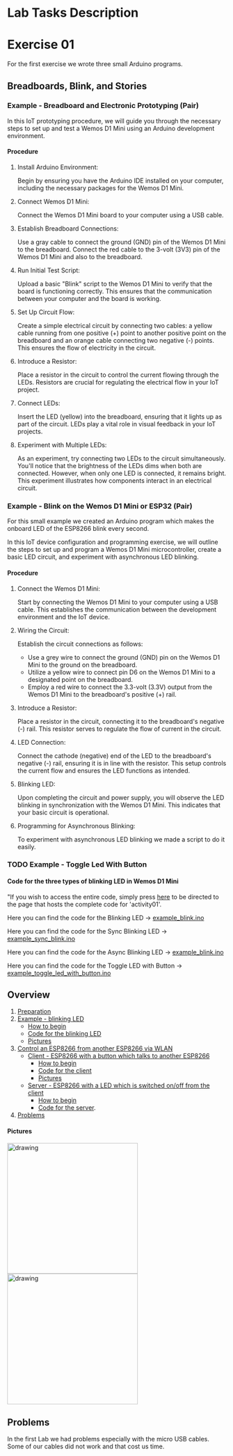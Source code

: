 # Lab Tasks Description

# Exercise 01

For the first exercise we wrote three small Arduino programs.

## Breadboards, Blink, and Stories

### Example - Breadboard and Electronic Prototyping (Pair)

In this IoT prototyping procedure, we will guide you through the necessary steps to set up and test a Wemos D1 Mini using an Arduino development environment.

#### Procedure

1. Install Arduino Environment:

	Begin by ensuring you have the Arduino IDE installed on your computer, including the necessary packages for the Wemos D1 Mini.

2. Connect Wemos D1 Mini:

	Connect the Wemos D1 Mini board to your computer using a USB cable.

3. Establish Breadboard Connections:

	Use a gray cable to connect the ground (GND) pin of the Wemos D1 Mini to the breadboard. Connect the red cable to the 3-volt (3V3) pin of the Wemos D1 Mini and also to the breadboard.

4. Run Initial Test Script:

	Upload a basic "Blink" script to the Wemos D1 Mini to verify that the board is functioning correctly. This ensures that the communication between your computer and the board is working.

5. Set Up Circuit Flow:

	Create a simple electrical circuit by connecting two cables: a yellow cable running from one positive (+) point to another positive point on the breadboard and an orange cable connecting two negative (-) points. This ensures the flow of electricity in the circuit.

6. Introduce a Resistor:

	Place a resistor in the circuit to control the current flowing through the LEDs. Resistors are crucial for regulating the electrical flow in your IoT project.

7. Connect LEDs:

	Insert the LED (yellow) into the breadboard, ensuring that it lights up as part of the circuit. LEDs play a vital role in visual feedback in your IoT projects.

8. Experiment with Multiple LEDs:

	As an experiment, try connecting two LEDs to the circuit simultaneously. You'll notice that the brightness of the LEDs dims when both are connected. However, when only one LED is connected, it remains bright. This experiment illustrates how components interact in an electrical circuit.

### Example - Blink on the Wemos D1 Mini or ESP32 (Pair)
For this small example we created an Arduino program which makes the onboard LED of the ESP8266 blink every second.


In this IoT device configuration and programming exercise, we will outline the steps to set up and program a Wemos D1 Mini microcontroller, create a basic LED circuit, and experiment with asynchronous LED blinking.

#### Procedure

1. Connect the Wemos D1 Mini:

	Start by connecting the Wemos D1 Mini to your computer using a USB cable. This establishes the communication between the development environment and the IoT device.

2. Wiring the Circuit:

	Establish the circuit connections as follows:
   * Use a grey wire to connect the ground (GND) pin on the Wemos D1 Mini to the ground on the breadboard.
   * Utilize a yellow wire to connect pin D6 on the Wemos D1 Mini to a designated point on the breadboard.
   * Employ a red wire to connect the 3.3-volt (3.3V) output from the Wemos D1 Mini to the breadboard's positive (+) rail.

3. Introduce a Resistor:

	Place a resistor in the circuit, connecting it to the breadboard's negative (-) rail. This resistor serves to regulate the flow of current in the circuit.

4. LED Connection:

	Connect the cathode (negative) end of the LED to the breadboard's negative (-) rail, ensuring it is in line with the resistor. This setup controls the current flow and ensures the LED functions as intended.

5. Blinking LED:

	Upon completing the circuit and power supply, you will observe the LED blinking in synchronization with the Wemos D1 Mini. This indicates that your basic circuit is operational.

6. Programming for Asynchronous Blinking:

	To experiment with asynchronous LED blinking we made a script to do it easily.

### TODO Example - Toggle Led With Button



#### Code for the three types of blinking LED in Wemos D1 Mini

"If you wish to access the entire code, simply press [here](Team%20Workspace/Pol_Toni/exercises/activity01/) to be directed to the page that hosts the complete code for 'activity01'.

Here you can find the code for the Blinking LED -> [example_blink.ino](Team%20Workspace/Pol_Toni/exercises/activity01/example_blink.ino)

Here you can find the code for the Sync Blinking LED -> [example_sync_blink.ino](Team%20Workspace/Pol_Toni/exercises/activity01/example_sync_blink.ino)

Here you can find the code for the Async Blinking LED -> [example_blink.ino](Team%20Workspace/Pol_Toni/exercises/activity01/example_async_blink.ino)

Here you can find the code for the Toggle LED with Button -> [example_toggle_led_with_button.ino](Team%20Workspace/Pol_Toni/exercises/activity01/example_toggle_led_with_button.ino)





## Overview
1. [Preparation](/Teamfolder/exercises/exercise01#preparation)
2. [Example - blinking LED](/Teamfolder/exercises/exercise01#example---blinking-led)
	- [How to begin](/Teamfolder/exercises/exercise01#how-to-begin)
	- [Code for the blinking LED](/Teamfolder/exercises/exercise01#code-for-the-blinking-led)
	- [Pictures](/Teamfolder/exercises/exercise01#pictures)
3. [Control an ESP8266 from another ESP8266 via WLAN](/Teamfolder/exercises/exercise01#control-an-esp8266-from-another-esp8266-via-wlan)
	- [Client - ESP8266 with a button which talks to another ESP8266](/Teamfolder/exercises/exercise01#client---esp8266-with-a-button-which-talks-to-another-esp8266)
		- [How to begin](/Teamfolder/exercises/exercise01#how-to-begin-1)
		- [Code for the client](/Teamfolder/exercises/exercise01#code-for-the-client)
		- [Pictures](/Teamfolder/exercises/exercise01#pictures-1)
	- [Server - ESP8266 with a LED which is switched on/off from the client](/Teamfolder/exercises/exercise01#server---esp8266-with-a-led-which-is-switched-onoff-from-the-client)
		- [How to begin](/Teamfolder/exercises/exercise01#how-to-begin-2)
		- [Code for the server](/Teamfolder/exercises/exercise01#code-for-the-server). 
4. [Problems](/Teamfolder/exercises/exercises01#Problems)











#### Pictures
<img src="/Teamfolder/pictures/exercise01/client_button_picture_1.jpg" alt="drawing" width="300"/> <img src="/Teamfolder/pictures/exercise01/client_button_picture_2.jpg" alt="drawing" width="300"/>

## Problems
In the first Lab we had problems especially with the micro USB cables. Some of our cables did not work and that cost us time.
